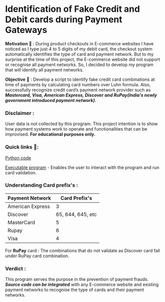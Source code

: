 # Identification of Fake Credit and Debit cards during Payment Gateways
<b>Motivation</b> :thought_balloon: : During product checkouts in E-commerce websites I have noticed as I type just 4 to 5 digits of my debit card, the checkout system automatically identifies the type of card and payment network. But to my surprise at the time of this project, the E-commerce website did not support or recognise all payment networks. So, I decided to develop my program that will identify all payment networks.

<b>Objective</b> :dart: : Develop a script to identify fake credit card combinations at time of payments by calculating card numbers over Luhn formula. Also, successfully recognize credit card’s payment network provider such as <b><i>Mastercard, Visa, American Express, Discover and RuPay(India's newly government introduced payment network).</i></b>

### Disclaimer :
User data is not collected by this program. This project intention is to show how payment systems work to operate and functionalities that can be improvised. <b>For educational purposes only.</b>

### Quick links :link::
[Python code]()

[Executable program]() - Enables the user to interact with the program and run card validation. 

### Understanding Card prefix's :
Payment Network | Card Prefix's
----------------|---------------
American Express|3
Discover|65, 644, 645, etc
MasterCard|5
Rupay|6
Visa|4

For <b>RuPay</b> card : The combinations that do not validate as Discover card fall under RuPay card combination.

### Verdict : 
This program serves the purpose in the prevention of payment frauds. <i><b>Source code can be integrated</i></b> with any E-commerce website and existing payment networks to recognise the type of cards and their payment networks. 
